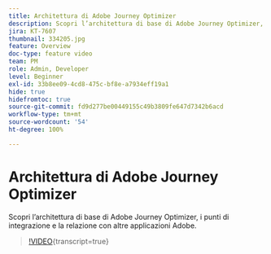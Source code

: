 ```yaml
---
title: Architettura di Adobe Journey Optimizer
description: Scopri l’architettura di base di Adobe Journey Optimizer, i punti di integrazione e la relazione con altre applicazioni Adobe.
jira: KT-7607
thumbnail: 334205.jpg
feature: Overview
doc-type: feature video
team: PM
role: Admin, Developer
level: Beginner
exl-id: 33b8ee09-4cd8-475c-bf8e-a7934eff19a1
hide: true
hidefromtoc: true
source-git-commit: fd9d277be00449155c49b3809fe647d7342b6acd
workflow-type: tm+mt
source-wordcount: '54'
ht-degree: 100%

---
```


# Architettura di Adobe Journey Optimizer

Scopri l’architettura di base di Adobe Journey Optimizer, i punti di integrazione e la relazione con altre applicazioni Adobe.

>[!VIDEO](https://video.tv.adobe.com/v/3415694?quality=12&learn=on&captions=ita){transcript=true}
